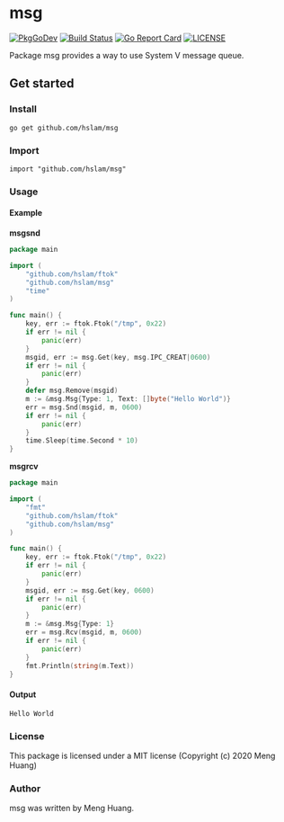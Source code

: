 # msg
[![PkgGoDev](https://pkg.go.dev/badge/github.com/hslam/msg)](https://pkg.go.dev/github.com/hslam/msg)
[![Build Status](https://travis-ci.org/hslam/msg.svg?branch=master)](https://travis-ci.org/hslam/msg)
[![Go Report Card](https://goreportcard.com/badge/github.com/hslam/msg)](https://goreportcard.com/report/github.com/hslam/msg)
[![LICENSE](https://img.shields.io/github/license/hslam/msg.svg?style=flat-square)](https://github.com/hslam/msg/blob/master/LICENSE)

Package msg provides a way to use System V message queue.

## Get started

### Install
```
go get github.com/hslam/msg
```
### Import
```
import "github.com/hslam/msg"
```
### Usage
#### Example
**msgsnd**
```go
package main

import (
	"github.com/hslam/ftok"
	"github.com/hslam/msg"
	"time"
)

func main() {
	key, err := ftok.Ftok("/tmp", 0x22)
	if err != nil {
		panic(err)
	}
	msgid, err := msg.Get(key, msg.IPC_CREAT|0600)
	if err != nil {
		panic(err)
	}
	defer msg.Remove(msgid)
	m := &msg.Msg{Type: 1, Text: []byte("Hello World")}
	err = msg.Snd(msgid, m, 0600)
	if err != nil {
		panic(err)
	}
	time.Sleep(time.Second * 10)
}
```
**msgrcv**
```go
package main

import (
	"fmt"
	"github.com/hslam/ftok"
	"github.com/hslam/msg"
)

func main() {
	key, err := ftok.Ftok("/tmp", 0x22)
	if err != nil {
		panic(err)
	}
	msgid, err := msg.Get(key, 0600)
	if err != nil {
		panic(err)
	}
	m := &msg.Msg{Type: 1}
	err = msg.Rcv(msgid, m, 0600)
	if err != nil {
		panic(err)
	}
	fmt.Println(string(m.Text))
}
```

#### Output
```
Hello World
```

### License
This package is licensed under a MIT license (Copyright (c) 2020 Meng Huang)


### Author
msg was written by Meng Huang.


